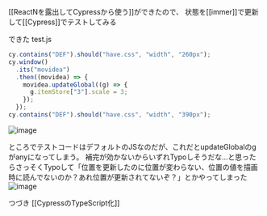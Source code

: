 
[[ReactNを露出してCypressから使う]]ができたので、
状態を[[immer]]で更新して[[Cypress]]でテストしてみる

できた
test.js

```javascript
cy.contains("DEF").should("have.css", "width", "260px");
cy.window()
  .its("movidea")
  .then((movidea) => {
    movidea.updateGlobal((g) => {
      g.itemStore["3"].scale = 3;
    });
  });
cy.contains("DEF").should("have.css", "width", "390px");
```

![image](https://gyazo.com/52722b57be6389fc6ebef2b0825a6cd0/thumb/1000)

ところでテストコードはデフォルトのJSなのだが、これだとupdateGlobalのgがanyになってしまう。
補完が効かないからいずれTypoしそうだな…と思ったらさっそくTypoして「位置を更新したのに位置が変わらない、位置の値を描画時に読んでないのか？あれ位置が更新されてないぞ？」とかやってしまった
![image](https://gyazo.com/aa50d968a68da1936e93ddd738262053/thumb/1000)

つづき [[CypressのTypeScript化]]